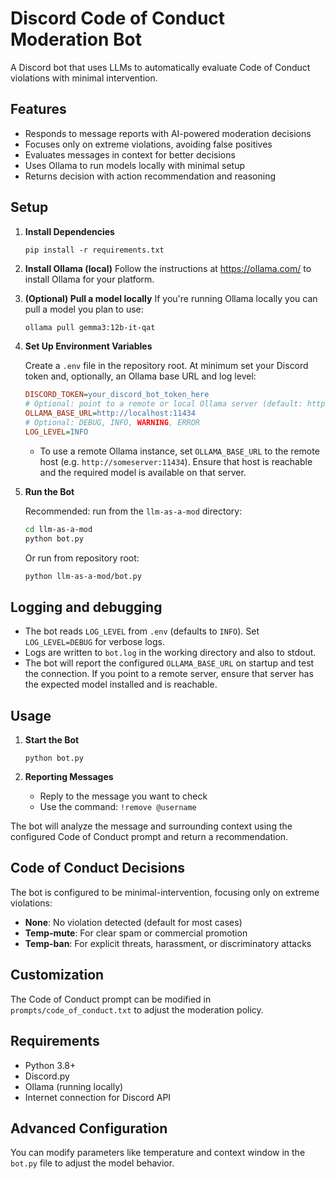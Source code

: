 # Discord Code of Conduct Moderation Bot

A Discord bot that uses LLMs to automatically evaluate Code of Conduct violations with minimal intervention.

## Features

- Responds to message reports with AI-powered moderation decisions
- Focuses only on extreme violations, avoiding false positives
- Evaluates messages in context for better decisions
- Uses Ollama to run models locally with minimal setup
- Returns decision with action recommendation and reasoning

## Setup

1. **Install Dependencies**
   ```
   pip install -r requirements.txt
   ```

2. **Install Ollama (local)**
   Follow the instructions at https://ollama.com/ to install Ollama for your platform.

3. **(Optional) Pull a model locally**
   If you're running Ollama locally you can pull a model you plan to use:
   ```bash
   ollama pull gemma3:12b-it-qat
   ```

4. **Set Up Environment Variables**

   Create a `.env` file in the repository root. At minimum set your Discord token and, optionally, an Ollama base URL and log level:

   ```ini
   DISCORD_TOKEN=your_discord_bot_token_here
   # Optional: point to a remote or local Ollama server (default: http://localhost:11434)
   OLLAMA_BASE_URL=http://localhost:11434
   # Optional: DEBUG, INFO, WARNING, ERROR
   LOG_LEVEL=INFO
   ```

   - To use a remote Ollama instance, set `OLLAMA_BASE_URL` to the remote host (e.g. `http://someserver:11434`). Ensure that host is reachable and the required model is available on that server.

5. **Run the Bot**

   Recommended: run from the `llm-as-a-mod` directory:

   ```bash
   cd llm-as-a-mod
   python bot.py
   ```

   Or run from repository root:
   ```bash
   python llm-as-a-mod/bot.py
   ```

## Logging and debugging

- The bot reads `LOG_LEVEL` from `.env` (defaults to `INFO`). Set `LOG_LEVEL=DEBUG` for verbose logs.
- Logs are written to `bot.log` in the working directory and also to stdout.
- The bot will report the configured `OLLAMA_BASE_URL` on startup and test the connection. If you point to a remote server, ensure that server has the expected model installed and is reachable.

## Usage

1. **Start the Bot**
   ```
   python bot.py
   ```

2. **Reporting Messages**
   - Reply to the message you want to check
   - Use the command: `!remove @username`

The bot will analyze the message and surrounding context using the configured Code of Conduct prompt and return a recommendation.

## Code of Conduct Decisions

The bot is configured to be minimal-intervention, focusing only on extreme violations:

- **None**: No violation detected (default for most cases)
- **Temp-mute**: For clear spam or commercial promotion
- **Temp-ban**: For explicit threats, harassment, or discriminatory attacks

## Customization

The Code of Conduct prompt can be modified in `prompts/code_of_conduct.txt` to adjust the moderation policy.

## Requirements

- Python 3.8+
- Discord.py
- Ollama (running locally)
- Internet connection for Discord API

## Advanced Configuration

You can modify parameters like temperature and context window in the `bot.py` file to adjust the model behavior.